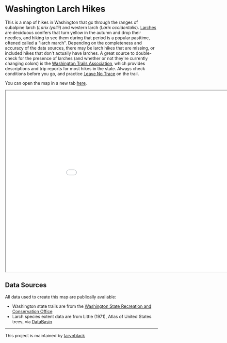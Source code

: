 # Washington Larch Hikes
This is a map of hikes in Washington that go through the ranges of subalpine larch (_Larix lyallii_) and western larch (_Larix occidentalis_). [Larches](https://en.wikipedia.org/wiki/Larch) are deciduous conifers that turn yellow in the autumn and drop their needles, and hiking to see them during that period is a popular pasttime, oftened called a "larch march". Depending on the completeness and accuracy of the data sources, there may be larch hikes that are missing, or included hikes that don't actually have larches. A great source to double-check for the presence of larches (and whether or not they're currently changing colors) is the [Washington Trails Association](www.wta.org), which provides descriptions and trip reports for most hikes in the state. Always check conditions before you go, and practice [Leave No Trace](https://lnt.org/why/7-principles/) on the trail.

You can open the map in a new tab [here](WashingtonLarchHikes.html).

<iframe src="./WashingtonLarchHikes.html" height="600" width="1000"></iframe>

## Data Sources
All data used to create this map are publically available:
- Washington state trails are from the [Washington State Recreation and Conservation Office](https://hub.arcgis.com/datasets/22fdf62dc5234354940862c42d8626a7/explore?location=47.271150%2C-120.775350%2C7.95)
- Larch species extent data are from Little (1971), Atlas of United States trees, via [DataBasin](https://databasin.org/)

---

This project is maintained by [tarynblack](https://github.com/tarynblack)
